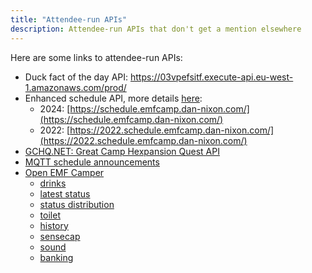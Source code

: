 ```yaml
---
title: "Attendee-run APIs"
description: Attendee-run APIs that don't get a mention elsewhere
---
```


Here are some links to attendee-run APIs:

* Duck fact of the day API: <https://03vpefsitf.execute-api.eu-west-1.amazonaws.com/prod/>
* Enhanced schedule API, more details [here](https://github.com/DanNixon/emfcamp-schedule-api/tree/main/adapter):
  - 2024: [https://schedule.emfcamp.dan-nixon.com/](https://schedule.emfcamp.dan-nixon.com/)
  - 2022: [https://2022.schedule.emfcamp.dan-nixon.com/](https://2022.schedule.emfcamp.dan-nixon.com/)
* [GCHQ.NET: Great Camp Hexpansion Quest API](https://gchq.net/api/docs/)
* [MQTT schedule announcements](https://github.com/DanNixon/emfcamp-2024/blob/main/cloud-apps/schedule-mqtt-announcer/README.md)
* [Open EMF Camper](https://emf.harvinderatwal.com)
  - [drinks](https://emf.harvinderatwal.com/beer?event=drink)
  - [latest status](https://emf.harvinderatwal.com/beer?event=status&type=latest)
  - [status distribution](https://emf.harvinderatwal.com/beer?event=status)
  - [toilet](https://emf.harvinderatwal.com/beer?event=toilet)
  - [history](https://emf.harvinderatwal.com/history)
  - [sensecap](https://emf.harvinderatwal.com/sensecap)
  - [sound](https://emf.harvinderatwal.com/browan)
  - [banking](https://emf.harvinderatwal.com/monzo)
